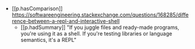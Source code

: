 
- [[p.hasComparison]] https://softwareengineering.stackexchange.com/questions/168285/difference-between-a-repl-and-interactive-shell
  -  [[p.hadSummary]] "If you juggle files and ready-made programs, you're using it as a shell. If you're testing libraries or language semantics, it's a REPL"